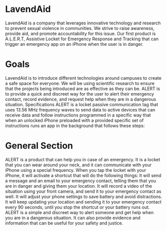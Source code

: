 # LavendAid
LavendAid is a company that leverages innovative technology and research to prevent sexual violence in communities. We strive to raise awareness, provide aid, and promote accountability for this issue. Our first product is A.L.E.R.T, Assistive Locket for Emergency Response and Tracking that can trigger an emergency app on an iPhone when the user is in danger.
# Goals
LavendAid is to introduce different technologies around campuses to create a safe space for everyone. 
We will be using scientific research to ensure that the projects being introduced are as effective as they can be. 
ALERT is to provide a quick and discreet way for the user to alert their emergency contact, record evidence, and request help when they are in a dangerous situation.
Specifications
ALERT is a locket passive communication tag that uses 13.56 MHz frequency waves to send data to active devices that can receive data and follow instructions programmed in a specific way that when an unlocked iPhone preloaded with a provided specific set of instructions runs an app in the background that follows these steps: 

# General Section
ALERT is a product that can help you in case of an emergency. It is a locket that you can wear around your neck, and it can communicate with your iPhone using a special frequency. When you tap the locket with your iPhone, it will activate a shortcut that will do the following things:
It will send a message and an email to your emergency contact, telling them that you are in danger and giving them your location.
It will record a video of the situation using your front camera, and send it to your emergency contact as well.
It will adjust your phone settings to save battery and avoid distractions.
It will keep updating your location and sending it to your emergency contact every 90 seconds, until you stop the shortcut or your battery runs out.
ALERT is a simple and discreet way to alert someone and get help when you are in a dangerous situation. It can also provide evidence and information that can be useful for your safety and justice.
